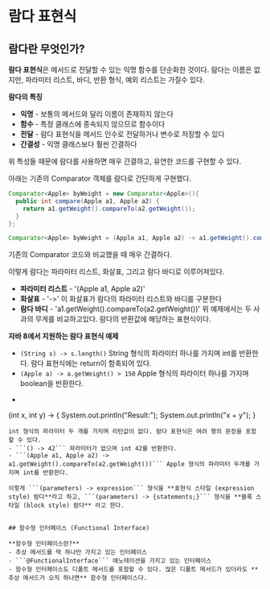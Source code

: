 # 람다 표현식

## 람다란 무엇인가?

**람다 표현식**은 메서드로 전달할 수 있는 익명 함수를 단순화한 것이다. 람다는 이름은 없지만, 파라미터 리스트, 바디, 반환 형식, 예외 리스트는 가질수 있다.

**람다의 특징**
  - **익명** - 보통의 메서드와 달리 이름이 존재하지 않는다
  - **함수** - 특정 클래스에 종속되지 않으므로 함수이다
  - **전달** - 람다 표현식을 메서드 인수로 전달하거나 변수로 저장할 수 있다
  - **간결성** - 익명 클래스보다 훨씬 간결하다

위 특성들 때문에 람다를 사용하면 매우 간결하고, 유연한 코드를 구현할 수 있다.

아래는 기존의 Comparator 객체를 람다로 간단하게 구현했다.

```java
Comparator<Apple> byWeight = new Comparator<Apple>(){
  public int compare(Apple a1, Apple a2) {
    return a1.getWeight().compareTo(a2.getWeight());
  }
};

Comparator<Apple> byWeight = (Apple a1, Apple a2) -> a1.getWeight().compareTo(a2.getWeight());
```
기존의 Comparator 코드와 비교했을 때 매우 간결하다.

이렇게 람다는 파라미터 리스트, 화살표, 그리고 람다 바디로 이루어져있다.

  - **파라미터 리스트** - '(Apple a1, Apple a2)'
  - **화살표** - '->' 이 화살표가 람다의 파라미터 리스트와 바디를 구분한다
  - **람다 바디** - 'a1.getWeight().compareTo(a2.getWeight())' 위 예제에서는 두 사과의 무게를 비교하고있다. 람다의 반환값에 해당하는 표현식이다.

**자바 8에서 지원하는 람다 표현식 예제**

  - ```(String s) -> s.length()``` String 형식의 파라미터 하나를 가지며 int를 반환한다. 람다 표현식에는 return이 함축되어 있다.
  - ```(Apple a) -> a.getWeight() > 150``` Apple 형식의 파라미터 하나를 가지며 boolean을 반환한다.
  - ``` 
  (int x, int y) -> {
    System.out.println("Result:");
    System.out.println("x + y");
  } 
  ```
  int 형식의 파라미터 두 개를 가지며 리턴값이 없다. 람다 표현식은 여려 행의 문장을 포함할 수 있다.
  - ```() -> 42``` 파라미터가 없으며 int 42를 반환한다.
  - ```(Apple a1, Apple a2) -> a1.getWeight().compareTo(a2.getWeight())``` Apple 형식의 파라미터 두개를 가지며 int를 반환한다.

이렇게 ```(parameters) -> expression``` 형식을 **표현식 스타일 (expression style) 람다**라고 하고, ```(parameters) -> {statements;}``` 형식을 **블록 스타일 (block style) 람다** 라고 한다.


## 함수형 인터페이스 (Functional Interface)

**함수형 인터페이스란?**
  - 추상 메서드를 딱 하나만 가지고 있는 인터페이스
  - ```@FunctionalInterface``` 애노테이션을 가지고 있는 인터페이스
  - 함수형 인터페이스도 디폴트 메서드를 포함할 수 있다. 많은 디폴트 메서드가 있더라도 **추상 메서드가 오직 하나면** 함수형 인터페이스다.

